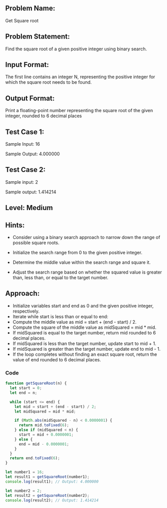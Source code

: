 ## Problem Name:

Get Square root

## Problem Statement:

Find the square root of a given positive integer
using binary search.

## Input Format:

The first line contains an integer N,
representing the positive integer for
which the square root needs to be found.

## Output Format:

Print a floating-point number
representing the square
root of the given integer,
rounded to 6 decimal places

## Test Case 1:

Sample Input:
16

Sample Output:
4.000000

## Test Case 2:

Sample input:
2

Sample output:
1.414214

## Level: Medium

## Hints:

- Consider using a binary search approach to
  narrow down the range of possible square roots.
- Initialize the search range from 0 to the given
  positive integer.

- Determine the middle value within the search
  range and square it.
- Adjust the search range based on whether the
  squared value is greater than, less than, or
  equal to the target number.

## Approach:

- Initialize variables start and end as 0 and the given positive integer, respectively.
- Iterate while start is less than or equal to end:
- Compute the middle value as mid = start + (end - start) / 2.
- Compute the square of the middle value as midSquared = mid \* mid.
- If midSquared is equal to the target number, return mid rounded to 6 decimal places.
- If midSquared is less than the target number, update start to mid + 1.
- If midSquared is greater than the target number, update end to mid - 1.
- If the loop completes without finding an exact square root, return the value of end
  rounded to 6 decimal places.

### Code

```Javascript
function getSquareRoot(n) {
  let start = 0;
  let end = n;

  while (start <= end) {
    let mid = start + (end - start) / 2;
    let midSquared = mid * mid;

    if (Math.abs(midSquared - n) < 0.0000001) {
      return mid.toFixed(6);
    } else if (midSquared < n) {
      start = mid + 0.0000001;
    } else {
      end = mid - 0.0000001;
    }
  }
  return end.toFixed(6);
}

let number1 = 16;
let result1 = getSquareRoot(number1);
console.log(result1); // Output: 4.000000

let number2 = 2;
let result2 = getSquareRoot(number2);
console.log(result2); // Output: 1.414214
```
